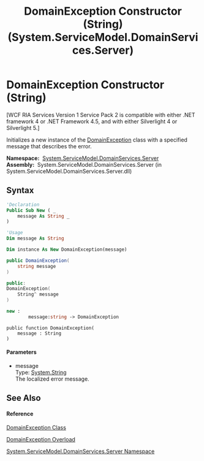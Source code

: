 ﻿---
title: DomainException Constructor (String) (System.ServiceModel.DomainServices.Server)
TOCTitle: DomainException Constructor (String)
ms:assetid: M:System.ServiceModel.DomainServices.Server.DomainException.#ctor(System.String)
ms:mtpsurl: https://msdn.microsoft.com/en-us/library/system.servicemodel.domainservices.server.domainexception.domainexception(v=VS.91)
ms:contentKeyID: 28754641
ms.date: 01/27/2012
mtps_version: v=VS.91
dev_langs:
- vb
- csharp
- c++
- fsharp
- jscript
api_location:
- System.ServiceModel.DomainServices.Server.dll
api_name:
- System.ServiceModel.DomainServices.Server.DomainException..ctor
api_type:
- Managed
topic_type:
- apiref
- kbSyntax
product_family_name: VS
ROBOTS: INDEX,FOLLOW
---

# DomainException Constructor (String)

\[WCF RIA Services Version 1 Service Pack 2 is compatible with either .NET framework 4 or .NET Framework 4.5, and with either Silverlight 4 or Silverlight 5.\]

Initializes a new instance of the [DomainException](ff423362\(v=vs.91\).md) class with a specified message that describes the error.

**Namespace:**  [System.ServiceModel.DomainServices.Server](ff423220\(v=vs.91\).md)  
**Assembly:**  System.ServiceModel.DomainServices.Server (in System.ServiceModel.DomainServices.Server.dll)

## Syntax

``` vb
'Declaration
Public Sub New ( _
    message As String _
)
```

``` vb
'Usage
Dim message As String

Dim instance As New DomainException(message)
```

``` csharp
public DomainException(
    string message
)
```

``` c++
public:
DomainException(
    String^ message
)
```

``` fsharp
new : 
        message:string -> DomainException
```

``` jscript
public function DomainException(
    message : String
)
```

#### Parameters

  - message  
    Type: [System.String](https://msdn.microsoft.com/en-us/library/s1wwdcbf)  
    The localized error message.  

## See Also

#### Reference

[DomainException Class](ff423362\(v=vs.91\).md)

[DomainException Overload](ff422317\(v=vs.91\).md)

[System.ServiceModel.DomainServices.Server Namespace](ff423220\(v=vs.91\).md)

